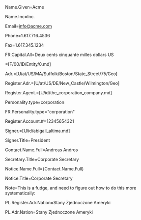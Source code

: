 Name.Given=Acme

Name.Inc=Inc.

Email=info@acme.com

Phone=1.617.716.4536

Fax=1.617.345.1234

FR.Capital.All=Deux cents cinquante milles dollars US

=[F/00/ID/Entity/0.md]

Adr.=[U/at/US/MA/Suffolk/Boston/State_Street/75/Geo]

Register.Adr.=[U/at/US/DE/New_Castle/Wilmington/Geo]

Register.Agent.=[U/id/the_corporation_company.md]

Personality.type=corporation

FR.Personality.type="corporation"

Register.Account.#=12345654321

Signer.=[U/id/abigail_altima.md]

Signer.Title=President

Contact.Name.Full=Andreas Andros

Secretary.Title=Corporate Secretary

Notice.Name.Full={Contact.Name.Full}

Notice.Title=Corporate Secretary

Note=This is a fudge, and need to figure out how to do this more systematically:

PL.Register.Adr.Nation=Stany Zjednoczone Ameryki

PL.Adr.Nation=Stany Zjednoczone Ameryki